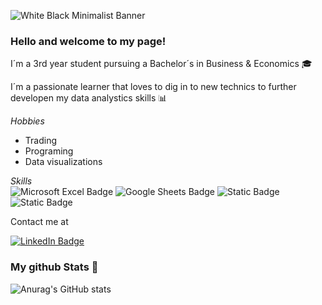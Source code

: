 ![White Black Minimalist Banner](https://github.com/Leylanilsson/Leylanilsson/assets/139753536/b816da2c-d402-4409-b197-be21ea48ec69)

### Hello and welcome to my page!

I´m a 3rd year student pursuing a Bachelor´s in Business & Economics 🎓

I´m a passionate learner that loves to dig in to new technics to further developen my data analystics skills 📊

*Hobbies*
- Trading
- Programing
- Data visualizations


*Skills*     
![Microsoft Excel Badge](https://img.shields.io/badge/Microsoft%20Excel-217346?logo=microsoftexcel&logoColor=fff&style=flat)
![Google Sheets Badge](https://img.shields.io/badge/Google%20Sheets-34A853?logo=googlesheets&logoColor=fff&style=flat)
![Static Badge](https://img.shields.io/badge/Data_visualization-lightblue)
![Static Badge](https://img.shields.io/badge/Trend_analysis-pink)



Contact me at

[![LinkedIn Badge](https://img.shields.io/badge/LinkedIn-0A66C2?logo=linkedin&logoColor=fff&style=flat)](https://www.linkedin.com/in/leylanilsson/)


### My github Stats 🤖
![Anurag's GitHub stats](https://github-readme-stats.vercel.app/api?username=Leylanilsson&show_icons=true&theme=transparent)

